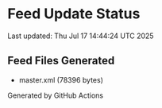 # Feed Update Status
Last updated: Thu Jul 17 14:44:24 UTC 2025

## Feed Files Generated
- master.xml (78396 bytes)

Generated by GitHub Actions
